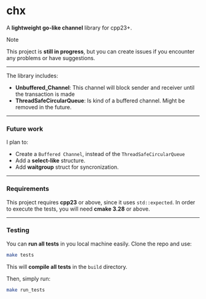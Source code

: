 # chx
A **lightweight go-like channel** library for cpp23+.

> [!NOTE]
> This project is **still in progress**, but you can create issues if you encounter any problems or have suggestions.

---
The library includes:
- **Unbuffered_Channel**: This channel will block sender and receiver until the transaction is made
- **ThreadSafeCircularQueue**: Is kind of a buffered channel. Might be removed in the future.

---
### Future work
I plan to:
- Create a `Buffered Channel`, instead of the `ThreadSafeCircularQueue`
- Add a **select-like** structure.
- Add **waitgroup** struct for syncronization.

--- 
### Requirements
This project requires **cpp23** or above, since it uses `std::expected`.
In order to execute the tests, you will need **cmake 3.28** or above.

---

### Testing
You can **run all tests** in you local machine easily. Clone the repo and use:
``` bash
make tests
```
This will **compile all tests** in the `build` directory.

Then, simply run:
``` bash
make run_tests
```
